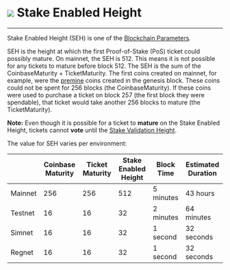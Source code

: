# <img class="dcr-icon" src="/img/dcr-icons/TicketLive.svg" /> Stake Enabled Height

---

Stake Enabled Height (SEH) is one of the [Blockchain Parameters](../blockchain-parameters.md).

SEH is the height at which the first Proof-of-Stake (PoS) ticket could possibly mature.
On mainnet, the SEH is 512.
This means it is not possible for any tickets to mature before block 512.
The SEH is the sum of the CoinbaseMaturity + TicketMaturity.
The first coins created on mainnet, for example, were the
[premine](https://docs.decred.org/advanced/premine/) coins created in the genesis block.
These coins could not be spent for 256 blocks (the CoinbaseMaturity).
If these coins were used to purchase a ticket on block 257 (the first block they were spendable),
that ticket would take another 256 blocks to mature (the TicketMaturity).

**Note:** Even though it is possible for a ticket to **mature** on the Stake Enabled Height,
tickets cannot **vote** until the [Stake Validation Height](stake-validation-height.md).

The value for SEH varies per environment:

|         |Coinbase Maturity|Ticket Maturity|Stake Enabled Height|Block Time |Estimated Duration|
|---      |---              |---            |---                 |---        |---               |
| Mainnet | 256             | 256           | 512                | 5 minutes | 43 hours         |
| Testnet | 16              | 16            | 32                 | 2 minutes | 64 minutes       |
| Simnet  | 16              | 16            | 32                 | 1 second  | 32 seconds       |
| Regnet  | 16              | 16            | 32                 | 1 second  | 32 seconds       |
